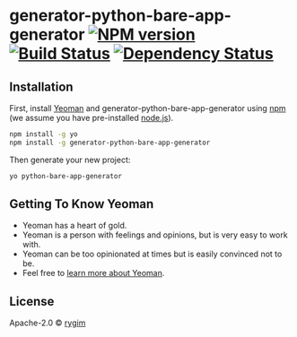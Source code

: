 # generator-python-bare-app-generator [![NPM version][npm-image]][npm-url] [![Build Status][travis-image]][travis-url] [![Dependency Status][daviddm-image]][daviddm-url]
> 

## Installation

First, install [Yeoman](http://yeoman.io) and generator-python-bare-app-generator using [npm](https://www.npmjs.com/) (we assume you have pre-installed [node.js](https://nodejs.org/)).

```bash
npm install -g yo
npm install -g generator-python-bare-app-generator
```

Then generate your new project:

```bash
yo python-bare-app-generator
```

## Getting To Know Yeoman

 * Yeoman has a heart of gold.
 * Yeoman is a person with feelings and opinions, but is very easy to work with.
 * Yeoman can be too opinionated at times but is easily convinced not to be.
 * Feel free to [learn more about Yeoman](http://yeoman.io/).

## License

Apache-2.0 © [rygim]()


[npm-image]: https://badge.fury.io/js/generator-python-bare-app-generator.svg
[npm-url]: https://npmjs.org/package/generator-python-bare-app-generator
[travis-image]: https://travis-ci.org/rygim/generator-python-bare-app-generator.svg?branch=master
[travis-url]: https://travis-ci.org/rygim/generator-python-bare-app-generator
[daviddm-image]: https://david-dm.org/rygim/generator-python-bare-app-generator.svg?theme=shields.io
[daviddm-url]: https://david-dm.org/rygim/generator-python-bare-app-generator
